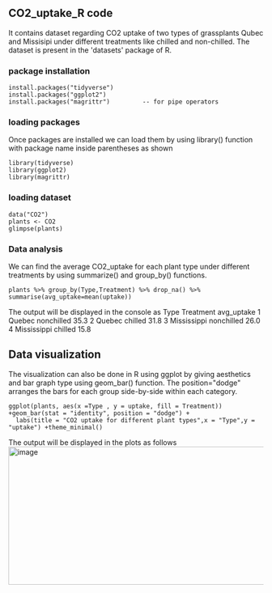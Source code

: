## CO2_uptake_R code
It contains dataset regarding CO2 uptake of two types of grassplants Qubec and Missisipi under different treatments like chilled and non-chilled. The dataset is present in the 'datasets' package of R.
### package installation
```{r installing packages,echo=TRUE}
install.packages("tidyverse")
install.packages("ggplot2")
install.packages("magrittr")         -- for pipe operators
```
### loading packages
Once packages are installed we can load them by using library() function with package name inside parentheses as shown

```{r loading packages,echo=TRUE}
library(tidyverse)
library(ggplot2)
library(magrittr)
```
### loading dataset
```{r loading dataset,echo=TRUE}
data("CO2")
plants <- CO2
glimpse(plants)
```
### Data analysis
We can find the average CO2_uptake for each plant type under different treatments by using summarize() and group_by() functions.
```{r analysis,echo=TRUE}
plants %>% group_by(Type,Treatment) %>% drop_na() %>% summarise(avg_uptake=mean(uptake))
```
The output will be displayed in the console as
Type        Treatment  avg_uptake
  <fct>       <fct>           <dbl>
1 Quebec      nonchilled       35.3
2 Quebec      chilled          31.8
3 Mississippi nonchilled       26.0
4 Mississippi chilled          15.8
## Data visualization
The visualization can also be done in R using ggplot by giving aesthetics and bar graph type using geom_bar() function. The position="dodge" arranges the bars for each group side-by-side within each category.
```{r analysis,echo=TRUE}
ggplot(plants, aes(x =Type , y = uptake, fill = Treatment)) +geom_bar(stat = "identity", position = "dodge") +
  labs(title = "CO2 uptake for different plant types",x = "Type",y = "uptake") +theme_minimal()
```
The output will be displayed in the plots as follows
<img width="513" height="273" alt="image" src="https://github.com/user-attachments/assets/6e33fa44-ef0e-4628-bf36-c92c3c87f3aa" />
